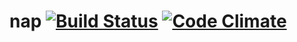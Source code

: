 nap [![Build Status](https://travis-ci.org/romainfrancez/nap.png?branch=master)](https://travis-ci.org/romainfrancez/nap) [![Code Climate](https://codeclimate.com/repos/5300f00de30ba068ee037776/badges/5d26b2d92f1b7c60683a/gpa.png)](https://codeclimate.com/repos/5300f00de30ba068ee037776/feed)
===
